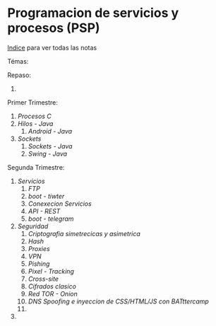 # Programacion de servicios y procesos (PSP)

[Indice](..\Indice.md)  para ver todas las notas

Témas:

Repaso:

1. 

Primer Trimestre:

1. *Procesos C*
1. *Hilos - Java*
   1. *Android - Java*
1. *Sockets*
   1. *Sockets - Java*
   1. *Swing - Java*

Segunda Trimestre:

1. *Servicios*
   1. *FTP*
   1. *boot - tiwter*
   1. *Conexecion Servicios*
   1. *API - REST*
   1. *boot - telegram*
1. *Seguridad*
   1. *Criptografia simetrecicas y asimetrica*
   1. *Hash*
   1. *Proxies*
   1. *VPN*
   1. *Pishing*
   1. *Pixel - Tracking*
   1. *Cross-site*
   1. *Cifrados clasico*
   1. *Red TOR - Onion*
   1. *DNS Spoofing e inyeccion de CSS/HTML/JS con BATttercamp*
   1. 
1. 
